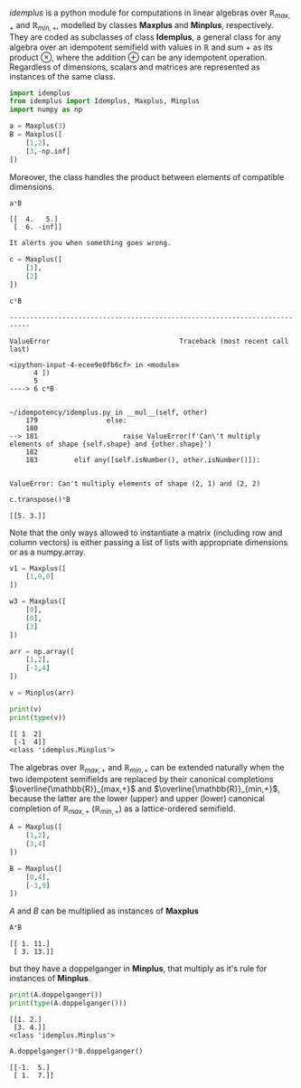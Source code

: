 $\textit{idemplus}$ is a python module for computations in linear algebras over $\mathbb{R}_{max,+}$ and $\mathbb{R}_{min,+}$, modelled by classes $\textbf{Maxplus}$ and $\textbf{Minplus}$, respectively. They are coded as subclasses of class $\textbf{Idemplus}$, a general class for any algebra over an idempotent semifield with values in $\mathbb{R}$ and sum $+$ as its product $\otimes$, where the addition $\oplus$ can be any idempotent operation. 
Regardless of dimensions, scalars and matrices are represented as instances of the same class.



```python
import idemplus
from idemplus import Idemplus, Maxplus, Minplus
import numpy as np

a = Maxplus(3)
B = Maxplus([
    [1,2],
    [3,-np.inf]
])
```

Moreover, the class handles the product between elements of compatible dimensions.


```python
a*B
```




    [[  4.   5.]
     [  6. -inf]]




```python
It alerts you when something goes wrong.
```


```python
c = Maxplus([
    [1],
    [2]
])

c*B
```


    ---------------------------------------------------------------------------

    ValueError                                Traceback (most recent call last)

    <ipython-input-4-ecee9e0fb6cf> in <module>
          4 ])
          5 
    ----> 6 c*B
    

    ~/idempotency/idemplus.py in __mul__(self, other)
        179                 else:
        180 
    --> 181                     raise ValueError(f'Can\'t multiply elements of shape {self.shape} and {other.shape}')
        182 
        183         elif any([self.isNumber(), other.isNumber()]):


    ValueError: Can't multiply elements of shape (2, 1) and (2, 2)



```python
c.transpose()*B
```




    [[5. 3.]]



Note that the only ways allowed to instantiate a matrix (including row and column vectors) is either passing a list of lists with appropriate dimensions or as a numpy.array.


```python
v1 = Maxplus([
    [1,0,0]
])

w3 = Maxplus([
    [0],
    [0],
    [3]
])

arr = np.array([
    [1,2],
    [-1,4]
])

v = Minplus(arr)

print(v)
print(type(v))
```

    [[ 1  2]
     [-1  4]]
    <class 'idemplus.Minplus'>


The algebras over $\mathbb{R}_{max,+}$ and $\mathbb{R}_{min,+}$ can be extended naturally when the two idempotent semifields are replaced by their canonical completions $\overline{\mathbb{R}}_{max,+}$ and $\overline{\mathbb{R}}_{min,+}$, because the latter are the lower (upper) and upper (lower) canonical completion of $\mathbb{R}_{max,+}$ ($\mathbb{R}_{min,+}$) as a lattice-ordered semifield.


```python
A = Maxplus([
    [1,2],
    [3,4]
])

B = Maxplus([
    [0,4],
    [-3,9]
])
```

$A$ and $B$ can be multiplied as instances of $\textbf{Maxplus}$


```python
A*B
```




    [[ 1. 11.]
     [ 3. 13.]]



but they have a doppelganger in $\textbf{Minplus}$, that multiply as it's rule for instances of $\textbf{Minplus}$.


```python
print(A.doppelganger())
print(type(A.doppelganger()))
```

    [[1. 2.]
     [3. 4.]]
    <class 'idemplus.Minplus'>



```python
A.doppelganger()*B.doppelganger()
```




    [[-1.  5.]
     [ 1.  7.]]


